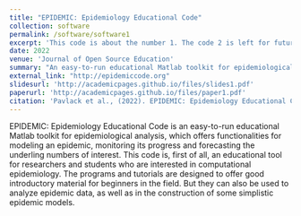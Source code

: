 ```yaml
---
title: "EPIDEMIC: Epidemiology Educational Code"
collection: software
permalink: /software/software1
excerpt: 'This code is about the number 1. The code 2 is left for future work.'
date: 2022
venue: 'Journal of Open Source Education'
summary: "An easy-to-run educational Matlab toolkit for epidemiological analysis."
external_link: "http://epidemiccode.org"
slidesurl: 'http://academicpages.github.io/files/slides1.pdf'
paperurl: 'http://academicpages.github.io/files/paper1.pdf'
citation: 'Pavlack et al., (2022). EPIDEMIC: Epidemiology Educational Code. Journal of Open Source Education, 5(50), 149, https://doi.org/10.21105/jose.00149'
---
```


EPIDEMIC: Epidemiology Educational Code is an easy-to-run educational Matlab toolkit for epidemiological analysis, which offers functionalities for modeling an epidemic, monitoring its progress and forecasting the underling numbers of interest. This code is, first of all, an educational tool for researchers and students who are interested in computational epidemiology. The programs and tutorials are designed to offer good introductory material for beginners in the field. But they can also be used to analyze epidemic data, as well as in the construction of some simplistic epidemic models. 
